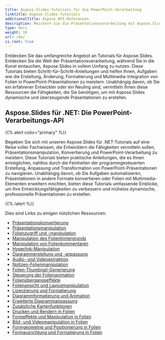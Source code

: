 ```yaml
---
title: Aspose.Slides-Tutorials für die PowerPoint-Verarbeitung
linktitle: Aspose.Slides-Tutorials
additionalTitle: Aspose API-Referenzen
description: Meistern Sie die Präsentationsverarbeitung mit Aspose.Slides-Tutorials. Erstellen, ändern und verbessern Sie PowerPoint-Präsentationen effizient. Excel in der dynamischen Inhaltsmanipulation.
type: docs
weight: 10
url: /de/
is_root: true
---
```

Entdecken Sie das umfangreiche Angebot an Tutorials für Aspose.Slides. Entdecken Sie die Welt der Präsentationsverarbeitung, während Sie in die Kunst eintauchen, Aspose.Slides in vollem Umfang zu nutzen. Diese Tutorials bieten Schritt-für-Schritt-Anleitungen und helfen Ihnen, Aufgaben wie die Erstellung, Änderung, Formatierung und Multimedia-Integration von Folien in PowerPoint-Präsentationen zu meistern. Unabhängig davon, ob Sie ein erfahrener Entwickler oder ein Neuling sind, vermitteln Ihnen diese Ressourcen die Fähigkeiten, die Sie benötigen, um mit Aspose.Slides dynamische und überzeugende Präsentationen zu erstellen.

## Aspose.Slides für .NET: Die PowerPoint-Verarbeitungs-API
{{% alert color="primary" %}}

Begeben Sie sich mit unseren Aspose.Slides für .NET-Tutorials auf eine Reise voller Fachwissen, die Entwicklern die Fähigkeiten vermitteln sollen, Präsentationsmanipulation, Konvertierung und PowerPoint-Verarbeitung zu meistern. Diese Tutorials bieten praktische Anleitungen, die es Ihnen ermöglichen, nahtlos durch die Feinheiten der programmgesteuerten Erstellung, Anpassung und Transformation von PowerPoint-Präsentationen zu navigieren. Unabhängig davon, ob Sie Aufgaben automatisieren, Präsentationen in andere Formate konvertieren oder Folien mit Multimedia-Elementen erweitern möchten, bieten diese Tutorials umfassende Einblicke, um Ihre Entwicklungsfähigkeiten zu verbessern und mühelos dynamische, professionelle Präsentationen zu erstellen.

{{% /alert %}}

Dies sind Links zu einigen nützlichen Ressourcen:
- [Präsentationskonvertierung](./net/presentation-conversion/)
- [Präsentationsmanipulation](./net/presentation-manipulation/)
- [Folienzugriff und -manipulation](./slide-access-and-manipulation/)
- [Manipulation des Folienhintergrunds](./slide-background-manipulation/)
- [Manipulation von Folienkommentaren](./slide-comments-manipulation/)
- [Hyperlink-Manipulation](./hyperlink-manipulation/)
- [Diagrammerstellung und -anpassung](./chart-creation-and-customization/)
- [Audio- und Videoextraktion](./audio-and-video-extraction/)
- [Notizen-Folienmanipulation](./notes-slide-manipulation/)
- [Folien-Thumbnail-Generierung](./slide-thumbnail-generation/)
- [Steuerung der Folienanimation](./slide-animation-control/)
- [Folienübergangseffekte](./slide-transition-effects/)
- [Folienansicht und Layoutmanipulation](./slide-view-and-layout-manipulation/)
- [Lizenzierung und Formatierung](./licensing-and-formatting/)
- [Diagrammformatierung und Animation](./chart-formatting-and-animation/)
- [Erweiterte Diagrammanpassung](./advanced-chart-customization/)
- [Zusätzliche Kartenfunktionen](./additional-chart-features/)
- [Drucken und Rendern in Folien](./printing-and-rendering-in-slides/)
- [Formeffekte und Manipulation in Folien](./shape-effects-and-manipulation-in-slides/)
- [Bild- und Videomanipulation in Folien](./image-and-video-manipulation-in-slides/)
- [Formgeometrie und Positionierung in Folien](./shape-geometry-and-positioning-in-slides/)
- [Formausrichtung und Formatierung in Folien](./shape-alignment-and-formatting-in-slides/)